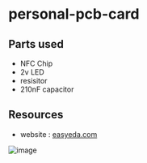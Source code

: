 # personal-pcb-card


## Parts used

- NFC Chip 
- 2v LED
- resisitor
- 210nF capacitor

## Resources

- website : [easyeda.com](https://easyeda.com/)

![image](https://i.ibb.co/qrrFbZS/Screenshot-2024-07-04-at-8-00-32-PM.png)






